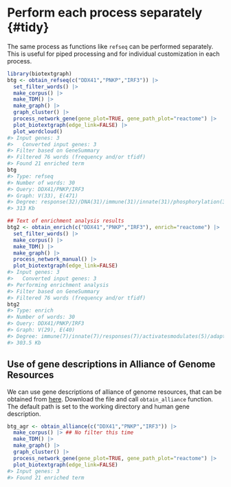

# Perform each process separately {#tidy}

The same process as functions like `refseq` can be performed separately. This is useful for piped processing and for individual customization in each process.


```r
library(biotextgraph)
btg <- obtain_refseq(c("DDX41","PNKP","IRF3")) |>
  set_filter_words() |>
  make_corpus() |>
  make_TDM() |>
  make_graph() |>
  graph_cluster() |>
  process_network_gene(gene_plot=TRUE, gene_path_plot="reactome") |>
  plot_biotextgraph(edge_link=FALSE) |>
  plot_wordcloud()
#> Input genes: 3
#>   Converted input genes: 3
#> Filter based on GeneSummary
#> Filtered 76 words (frequency and/or tfidf)
#> Found 21 enriched term
btg
#> Type: refseq
#> Number of words: 30
#> Query: DDX41/PNKP/IRF3
#> Graph: V(33), E(471)
#> Degree: response(32)/DNA(31)/immune(31)/innate(31)/phosphorylation(31)
#> 313 Kb

## Text of enrichment analysis results
btg2 <- obtain_enrich(c("DDX41","PNKP","IRF3"), enrich="reactome") |>
  set_filter_words() |>
  make_corpus() |>
  make_TDM() |>
  make_graph() |>
  process_network_manual() |>
  plot_biotextgraph(edge_link=FALSE)
#> Input genes: 3
#>   Converted input genes: 3
#> Performing enrichment analysis
#> Filter based on GeneSummary
#> Filtered 76 words (frequency and/or tfidf)
btg2
#> Type: enrich
#> Number of words: 30
#> Query: DDX41/PNKP/IRF3
#> Graph: V(29), E(40)
#> Degree: immune(7)/innate(7)/responses(7)/activatesmodulates(5)/adaptive(4)
#> 303.5 Kb
```


## Use of gene descriptions in Alliance of Genome Resources

We can use gene descriptions of alliance of genome resources, that can be obtained from [here](https://www.alliancegenome.org/downloads). Download the file and call `obtain_alliance` function. The default path is set to the working directory and human gene description.


```r
btg_agr <- obtain_alliance(c("DDX41","PNKP","IRF3")) |>
  make_corpus() |> ## No filter this time
  make_TDM() |>
  make_graph() |>
  graph_cluster() |>
  process_network_gene(gene_plot=TRUE, gene_path_plot="reactome") |>
  plot_biotextgraph(edge_link=FALSE)
#> Input genes: 3
#> Found 21 enriched term
```
